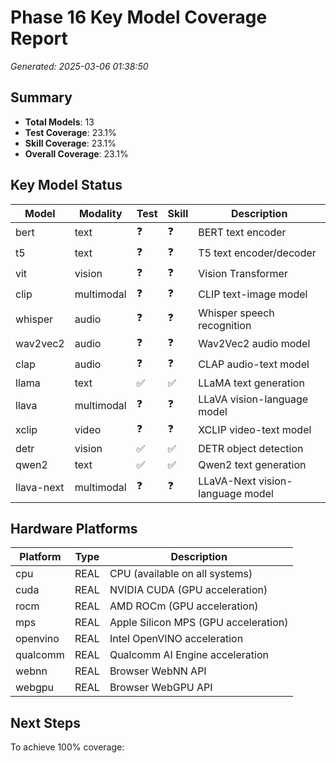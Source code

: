 # Phase 16 Key Model Coverage Report

*Generated: 2025-03-06 01:38:50*

## Summary

- **Total Models**: 13
- **Test Coverage**: 23.1%
- **Skill Coverage**: 23.1%
- **Overall Coverage**: 23.1%

## Key Model Status

| Model | Modality | Test | Skill | Description |
|-------|----------|------|-------|-------------|
| bert | text | ❓ | ❓ | BERT text encoder |
| t5 | text | ❓ | ❓ | T5 text encoder/decoder |
| vit | vision | ❓ | ❓ | Vision Transformer |
| clip | multimodal | ❓ | ❓ | CLIP text-image model |
| whisper | audio | ❓ | ❓ | Whisper speech recognition |
| wav2vec2 | audio | ❓ | ❓ | Wav2Vec2 audio model |
| clap | audio | ❓ | ❓ | CLAP audio-text model |
| llama | text | ✅ | ✅ | LLaMA text generation |
| llava | multimodal | ❓ | ❓ | LLaVA vision-language model |
| xclip | video | ❓ | ❓ | XCLIP video-text model |
| detr | vision | ✅ | ✅ | DETR object detection |
| qwen2 | text | ✅ | ✅ | Qwen2 text generation |
| llava-next | multimodal | ❓ | ❓ | LLaVA-Next vision-language model |

## Hardware Platforms

| Platform | Type | Description |
|----------|------|-------------|
| cpu | REAL | CPU (available on all systems) |
| cuda | REAL | NVIDIA CUDA (GPU acceleration) |
| rocm | REAL | AMD ROCm (GPU acceleration) |
| mps | REAL | Apple Silicon MPS (GPU acceleration) |
| openvino | REAL | Intel OpenVINO acceleration |
| qualcomm | REAL | Qualcomm AI Engine acceleration |
| webnn | REAL | Browser WebNN API |
| webgpu | REAL | Browser WebGPU API |

## Next Steps

To achieve 100% coverage:

